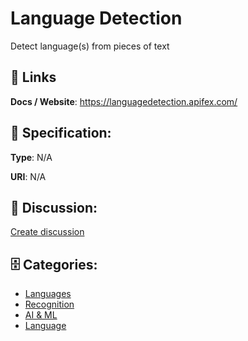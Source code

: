 # Language Detection


Detect language(s) from pieces of text

##  🔗 Links
**Docs / Website**: https://languagedetection.apifex.com/

## 🧬 Specification:
**Type**: N/A

**URI**: N/A

## 💬 Discussion:
[Create discussion](https://github.com/apis-list/apis-list/discussions/new)

## 🗄️ Categories:
- [Languages](https://github.com/apis-list/apis-list#languages)
- [Recognition](https://github.com/apis-list/apis-list#recognition)
- [AI & ML](https://github.com/apis-list/apis-list#ai--ml)
- [Language](https://github.com/apis-list/apis-list#language)



